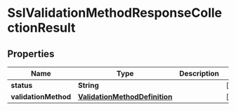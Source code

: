# SslValidationMethodResponseCollectionResult

## Properties
Name | Type | Description | Notes
------------ | ------------- | ------------- | -------------
**status** | **String** |  |  [optional]
**validationMethod** | [**ValidationMethodDefinition**](ValidationMethodDefinition.md) |  |  [optional]
